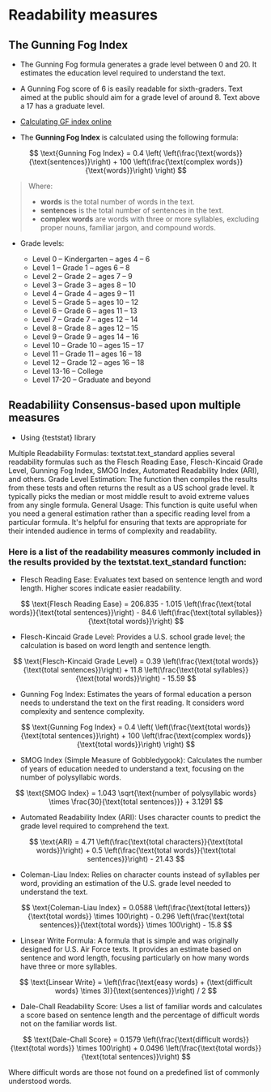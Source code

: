 # Readability measures

## The Gunning Fog Index

+ The Gunning Fog formula generates a grade level between 0 and 20. It estimates the education level required to understand the text.
+ A Gunning Fog score of 6 is easily readable for sixth-graders. Text aimed at the public should aim for a grade level of around 8. Text above a 17 has a graduate level.

+ [Calculating GF index online](http://gunning-fog-index.com/)

+ The **Gunning Fog Index** is calculated using the following formula:

$$
\text{Gunning Fog Index} = 0.4 \left( \left(\frac{\text{words}}{\text{sentences}}\right) + 100 \left(\frac{\text{complex words}}{\text{words}}\right) \right)
$$

> Where:  
> - **words** is the total number of words in the text.  
> - **sentences** is the total number of sentences in the text.  
> - **complex words** are words with three or more syllables, excluding proper nouns, familiar jargon, and compound words.

+ Grade levels:

  + Level 0 – Kindergarten – ages 4 – 6
  + Level 1 – Grade 1 – ages 6 – 8
  + Level 2 – Grade 2 – ages 7 – 9
  + Level 3 – Grade 3 – ages 8 – 10
  + Level 4 – Grade 4 – ages 9 – 11
  + Level 5 – Grade 5 – ages 10 – 12
  + Level 6 – Grade 6 – ages 11 – 13
  + Level 7 – Grade 7 – ages 12 – 14
  + Level 8 – Grade 8 – ages 12 – 15
  + Level 9 – Grade 9 – ages 14 – 16
  + Level 10 – Grade 10 – ages 15 – 17
  + Level 11 – Grade 11 – ages 16 – 18
  + Level 12 – Grade 12 – ages 16 – 18
  + Level 13-16 – College 
  + Level 17-20 – Graduate and beyond

## Readabiliity Consensus-based upon multiple measures
+ Using {teststat} library

Multiple Readability Formulas: textstat.text_standard applies several readability formulas such as the Flesch Reading Ease, Flesch-Kincaid Grade Level, Gunning Fog Index, SMOG Index, Automated Readability Index (ARI), and others.
Grade Level Estimation: The function then compiles the results from these tests and often returns the result as a US school grade level. It typically picks the median or most middle result to avoid extreme values from any single formula.
General Usage: This function is quite useful when you need a general estimation rather than a specific reading level from a particular formula. It's helpful for ensuring that texts are appropriate for their intended audience in terms of complexity and readability.

### Here is a list of the readability measures commonly included in the results provided by the textstat.text_standard function:

+ Flesch Reading Ease: Evaluates text based on sentence length and word length. Higher scores indicate easier readability.

$$
\text{Flesch Reading Ease} = 206.835 - 1.015 \left(\frac{\text{total words}}{\text{total sentences}}\right) - 84.6 \left(\frac{\text{total syllables}}{\text{total words}}\right)
$$

+ Flesch-Kincaid Grade Level: Provides a U.S. school grade level; the calculation is based on word length and sentence length.

$$
\text{Flesch-Kincaid Grade Level} = 0.39 \left(\frac{\text{total words}}{\text{total sentences}}\right) + 11.8 \left(\frac{\text{total syllables}}{\text{total words}}\right) - 15.59
$$

+ Gunning Fog Index: Estimates the years of formal education a person needs to understand the text on the first reading. It considers word complexity and sentence complexity.

$$
\text{Gunning Fog Index} = 0.4 \left( \left(\frac{\text{total words}}{\text{total sentences}}\right) + 100 \left(\frac{\text{complex words}}{\text{total words}}\right) \right)
$$

+ SMOG Index (Simple Measure of Gobbledygook): Calculates the number of years of education needed to understand a text, focusing on the number of polysyllabic words.

$$
\text{SMOG Index} = 1.043 \sqrt{\text{number of polysyllabic words} \times \frac{30}{\text{total sentences}}} + 3.1291
$$

+ Automated Readability Index (ARI): Uses character counts to predict the grade level required to comprehend the text.

$$
\text{ARI} = 4.71 \left(\frac{\text{total characters}}{\text{total words}}\right) + 0.5 \left(\frac{\text{total words}}{\text{total sentences}}\right) - 21.43
$$

+ Coleman-Liau Index: Relies on character counts instead of syllables per word, providing an estimation of the U.S. grade level needed to understand the text.

$$
\text{Coleman-Liau Index} = 0.0588 \left(\frac{\text{total letters}}{\text{total words}} \times 100\right) - 0.296 \left(\frac{\text{total sentences}}{\text{total words}} \times 100\right) - 15.8
$$

+ Linsear Write Formula: A formula that is simple and was originally designed for U.S. Air Force texts. It provides an estimate based on sentence and word length, focusing particularly on how many words have three or more syllables.

$$
\text{Linsear Write} = \left(\frac{\text{easy words} + (\text{difficult words} \times 3)}{\text{sentences}}\right) / 2
$$

+ Dale-Chall Readability Score: Uses a list of familiar words and calculates a score based on sentence length and the percentage of difficult words not on the familiar words list.

$$
\text{Dale-Chall Score} = 0.1579 \left(\frac{\text{difficult words}}{\text{total words}} \times 100\right) + 0.0496 \left(\frac{\text{total words}}{\text{total sentences}}\right)
$$

Where difficult words are those not found on a predefined list of commonly understood words.


